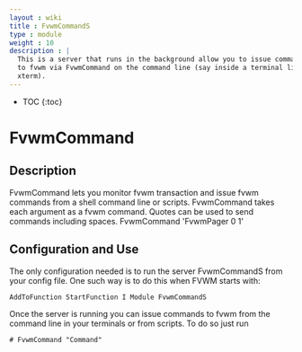 ```yaml
---
layout : wiki
title : FvwmCommandS
type : module
weight : 10
description : |
  This is a server that runs in the background allow you to issue commands
  to fvwm via FvwmCommand on the command line (say inside a terminal like
  xterm).
---
```

* TOC
{:toc}

# FvwmCommand

## Description

FvwmCommand lets you monitor fvwm transaction and issue fvwm commands
from a shell command line or scripts. FvwmCommand takes each argument
as a fvwm command. Quotes can be used to send commands including
spaces. FvwmCommand 'FvwmPager 0 1'

## Configuration and Use

The only configuration needed is to run the server FvwmCommandS from your
config file. One such way is to do this when FVWM starts with:

    AddToFunction StartFunction I Module FvwmCommandS

Once the server is running you can issue commands to fvwm from the command
line in your terminals or from scripts. To do so just run

    # FvwmCommand "Command"

